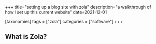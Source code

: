 +++
title="setting up a blog site with zola"
description="a walkthrough of how I set up this current website"
date=2021-12-01

[taxonomies]
tags = ["zola"]
categories = ["software"]
+++

## What is Zola?